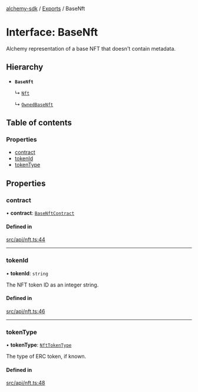 [alchemy-sdk](../README.md) / [Exports](../modules.md) / BaseNft

# Interface: BaseNft

Alchemy representation of a base NFT that doesn't contain metadata.

## Hierarchy

- **`BaseNft`**

  ↳ [`Nft`](Nft.md)

  ↳ [`OwnedBaseNft`](OwnedBaseNft.md)

## Table of contents

### Properties

- [contract](BaseNft.md#contract)
- [tokenId](BaseNft.md#tokenid)
- [tokenType](BaseNft.md#tokentype)

## Properties

### contract

• **contract**: [`BaseNftContract`](BaseNftContract.md)

#### Defined in

[src/api/nft.ts:44](https://github.com/alchemyplatform/alchemy-sdk-js/blob/c3fdebb/src/api/nft.ts#L44)

___

### tokenId

• **tokenId**: `string`

The NFT token ID as an integer string.

#### Defined in

[src/api/nft.ts:46](https://github.com/alchemyplatform/alchemy-sdk-js/blob/c3fdebb/src/api/nft.ts#L46)

___

### tokenType

• **tokenType**: [`NftTokenType`](../enums/NftTokenType.md)

The type of ERC token, if known.

#### Defined in

[src/api/nft.ts:48](https://github.com/alchemyplatform/alchemy-sdk-js/blob/c3fdebb/src/api/nft.ts#L48)
